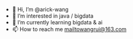 - 👋 Hi, I’m @arick-wang
- 👀 I’m interested in java / bigdata
- 🌱 I’m currently learning bigdata & ai
- 📫 How to reach me mailtowangrui@163.com

<!---
arick-wang/arick-wang is a ✨ special ✨ repository because its `README.md` (this file) appears on your GitHub profile.
You can click the Preview link to take a look at your changes.
--->
